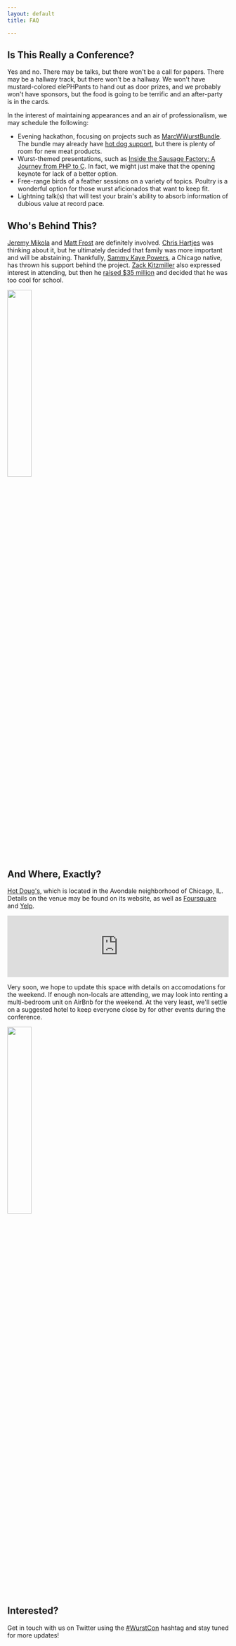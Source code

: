 ```yaml
---
layout: default
title: FAQ

---
```

## Is This Really a Conference?

Yes and no. There may be talks, but there won't be a call for papers. There may
be a hallway track, but there won't be a hallway. We won't have mustard-colored
elePHPants to hand out as door prizes, and we probably won't have sponsors, but
the food is going to be terrific and an after-party is in the cards.

In the interest of maintaining appearances and an air of professionalism, we may
schedule the following:

 * Evening hackathon, focusing on projects such as [MarcWWurstBundle][bundle].
   The bundle may already have [hot dog support][bundle-pr], but there is plenty
   of room for new meat products.
 * Wurst-themed presentations, such as
   [Inside the Sausage Factory: A Journey from PHP to C][php-c]. In fact, we
   might just make that the opening keynote for lack of a better option.
 * Free-range birds of a feather sessions on a variety of topics. Poultry is a
   wonderful option for those wurst aficionados that want to keep fit.
 * Lightning talk(s) that will test your brain's ability to absorb information
   of dubious value at record pace.

## Who's Behind This?

[Jeremy Mikola][jmikola] and [Matt Frost][shrtwhitebldguy] are definitely
involved. [Chris Hartjes][grmpyprogrammer] was thinking about it, but he
ultimately decided that family was more important and will be abstaining.
Thankfully, [Sammy Kaye Powers][SammyK], a Chicago native, has thrown his
support behind the project. [Zack Kitzmiller][zackkitzmiller] also expressed
interest in attending, but then he [raised $35 million][seatgeek] and decided
that he was too cool for school.

<img src="/images/hot_dougs.jpg" class="img-responsive img-rounded pull-right" style="width: 33%">

## And Where, Exactly?

[Hot Doug's][hotdougs], which is located in the Avondale neighborhood of
Chicago, IL. Details on the venue may be found on its website, as well as
[Foursquare][hotdougs-foursquare] and [Yelp][hotdougs-yelp].

<iframe style="width: 100%; height: 10em; border: 0" frameborder="0" src="https://www.google.com/maps/embed/v1/place?key=AIzaSyA5w1FeS3IO8AEPLkfGajAnnzh0gZU5jnU&q=Hot+Dougs,Chicago+IL"></iframe>

Very soon, we hope to update this space with details on accomodations for the
weekend. If enough non-locals are attending, we may look into renting a
multi-bedroom unit on AirBnb for the weekend. At the very least, we'll settle on
a suggested hotel to keep everyone close by for other events during the
conference.

<img src="/images/hotdog.png" class="img-responsive pull-left" style="width: 33%">

## Interested?

Get in touch with us on Twitter using the [#WurstCon][hashtag] hashtag and stay
tuned for more updates!

  [bundle]: https://github.com/marcw/MarcWWurstBundle
  [bundle-pr]: https://github.com/marcw/MarcWWurstBundle/pull/3
  [grmpyprogrammer]: https://twitter.com/grmpyprogrammer/status/500097498128867329
  [jmikola]: https://twitter.com/jmikola/status/500081588365828098
  [hashtag]: https://twitter.com/hashtag/wurstcon
  [hotdougs]: http://www.hotdougs.com/
  [hotdougs-foursquare]: https://foursquare.com/v/hot-dougs/4676f5baf964a520e1471fe3
  [hotdougs-yelp]: http://www.yelp.com/biz/hot-dougs-chicago
  [php-c]: https://speakerdeck.com/jmikola/inside-the-sausage-factory-a-journey-from-php-to-c
  [SammyK]: https://twitter.com/SammyK/status/500099713732186112
  [seatgeek]: http://techcrunch.com/2014/08/28/seatgeek-series-b/
  [shrtwhitebldguy]: https://twitter.com/shrtwhitebldguy/status/500082621242945538
  [zackkitzmiller]: https://twitter.com/zackkitzmiller/status/500089084384382976
